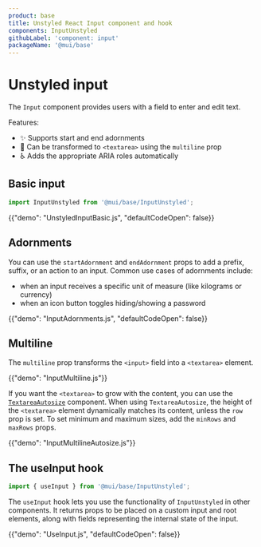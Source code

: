 ```yaml
---
product: base
title: Unstyled React Input component and hook
components: InputUnstyled
githubLabel: 'component: input'
packageName: '@mui/base'
---
```


# Unstyled input

<p class="description">The <code>Input</code> component provides users with a field to enter and edit text.</p>

Features:

- ✨ Supports start and end adornments
- 🚀 Can be transformed to `<textarea>` using the `multiline` prop
- ♿️ Adds the appropriate ARIA roles automatically

## Basic input

```js
import InputUnstyled from '@mui/base/InputUnstyled';
```

{{"demo": "UnstyledInputBasic.js", "defaultCodeOpen": false}}

## Adornments

You can use the `startAdornment` and `endAdornment` props to add a prefix, suffix, or an action to an input.
Common use cases of adornments include:

- when an input receives a specific unit of measure (like kilograms or currency)
- when an icon button toggles hiding/showing a password

{{"demo": "InputAdornments.js", "defaultCodeOpen": false}}

## Multiline

The `multiline` prop transforms the `<input>` field into a `<textarea>` element.

{{"demo": "InputMultiline.js"}}

If you want the `<textarea>` to grow with the content, you can use the [`TextareaAutosize`](/base/react-textarea-autosize/) component.
When using `TextareaAutosize`, the height of the `<textarea>` element dynamically matches its content, unless the `row` prop is set.
To set minimum and maximum sizes, add the `minRows` and `maxRows` props.

{{"demo": "InputMultilineAutosize.js"}}

## The useInput hook

```js
import { useInput } from '@mui/base/InputUnstyled';
```

The `useInput` hook lets you use the functionality of `InputUnstyled` in other components.
It returns props to be placed on a custom input and root elements, along with fields representing the internal state of the input.

{{"demo": "UseInput.js", "defaultCodeOpen": false}}
